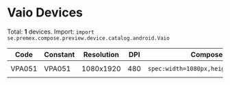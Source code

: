 # Vaio Devices

Total: **1** devices. Import: `import se.premex.compose.preview.device.catalog.android.Vaio`

| Code | Constant | Resolution | DPI | Compose Spec | Preview Usage |
|------|----------|------------|-----|-------------|---------------|
| VPA051 | VPA051 | 1080x1920 | 480 | `spec:width=1080px,height=1920px,dpi=480` | `@Preview(device = Vaio.VPA051)` |

<!-- Generated automatically. Do not edit manually. -->
